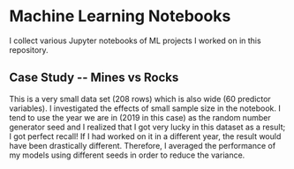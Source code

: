 # Machine Learning Notebooks
I collect various Jupyter notebooks of ML projects I worked on in this repository.

## Case Study -- Mines vs Rocks
This is a very small data set (208 rows) which is also wide (60 predictor variables). I investigated the effects of small sample size in the notebook. I tend to use the year we are in (2019 in this case) as the random number generator seed and I realized that I got very lucky in this dataset as a result; I got perfect recall! If I had worked on it in a different year, the result would have been drastically different. Therefore, I averaged the performance of my models using different seeds in order to reduce the variance.
